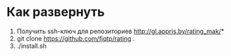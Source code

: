 # Как развернуть
1. Получить ssh-ключ для репозиториев http://gl.appris.by/rating_mak/*
1. git clone https://github.com/fjqtp/rating .
1. ./install.sh
